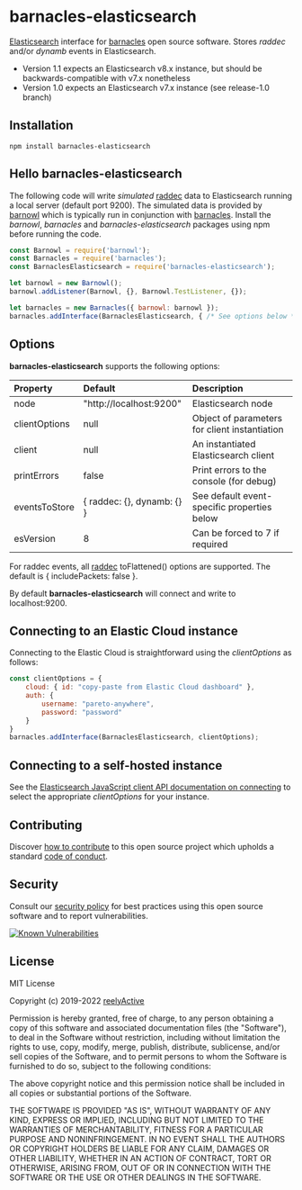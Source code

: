 barnacles-elasticsearch
=======================

[Elasticsearch](https://www.elastic.co/products/elasticsearch) interface for [barnacles](https://github.com/reelyactive/barnacles/) open source software.  Stores _raddec_ and/or _dynamb_ events in Elasticsearch.

- Version 1.1 expects an Elasticsearch v8.x instance, but should be backwards-compatible with v7.x nonetheless
- Version 1.0 expects an Elasticsearch v7.x instance (see release-1.0 branch)


Installation
------------

    npm install barnacles-elasticsearch


Hello barnacles-elasticsearch
-----------------------------

The following code will write _simulated_ [raddec](https://github.com/reelyactive/raddec/) data to Elasticsearch running a local server (default port 9200).  The simulated data is provided by [barnowl](https://github.com/reelyactive/barnowl/) which is typically run in conjunction with [barnacles](https://github.com/reelyactive/barnacles/).  Install the _barnowl_, _barnacles_ and _barnacles-elasticsearch_ packages using npm before running the code.

```javascript
const Barnowl = require('barnowl');
const Barnacles = require('barnacles');
const BarnaclesElasticsearch = require('barnacles-elasticsearch');

let barnowl = new Barnowl();
barnowl.addListener(Barnowl, {}, Barnowl.TestListener, {});

let barnacles = new Barnacles({ barnowl: barnowl });
barnacles.addInterface(BarnaclesElasticsearch, { /* See options below */ });
```


Options
-------

__barnacles-elasticsearch__ supports the following options:

| Property      | Default                    | Description                    | 
|:--------------|:---------------------------|:-------------------------------|
| node          | "http://localhost:9200"    | Elasticsearch node             |
| clientOptions | null                       | Object of parameters for client instantiation |
| client        | null                       | An instantiated Elasticsearch client |
| printErrors   | false                      | Print errors to the console (for debug) |
| eventsToStore | { raddec: {}, dynamb: {} } | See default event-specific properties below |
| esVersion     | 8                          | Can be forced to 7 if required |

For raddec events, all [raddec](https://github.com/reelyactive/raddec/) toFlattened() options are supported.  The default is { includePackets: false }.

By default __barnacles-elasticsearch__ will connect and write to localhost:9200.


Connecting to an Elastic Cloud instance
---------------------------------------

Connecting to the Elastic Cloud is straightforward using the _clientOptions_ as follows:

```javascript
const clientOptions = {
    cloud: { id: "copy-paste from Elastic Cloud dashboard" },
    auth: {
        username: "pareto-anywhere",
        password: "password"
    }
}
barnacles.addInterface(BarnaclesElasticsearch, clientOptions);
```

Connecting to a self-hosted instance
------------------------------------

See the [Elasticsearch JavaScript client API documentation on connecting](https://www.elastic.co/guide/en/elasticsearch/client/javascript-api/current/client-connecting.html) to select the appropriate _clientOptions_ for your instance.


Contributing
------------

Discover [how to contribute](CONTRIBUTING.md) to this open source project which upholds a standard [code of conduct](CODE_OF_CONDUCT.md).


Security
--------

Consult our [security policy](SECURITY.md) for best practices using this open source software and to report vulnerabilities.

[![Known Vulnerabilities](https://snyk.io/test/github/reelyactive/barnacles-elasticsearch/badge.svg)](https://snyk.io/test/github/reelyactive/barnacles-elasticsearch)


License
-------

MIT License

Copyright (c) 2019-2022 [reelyActive](https://www.reelyactive.com)

Permission is hereby granted, free of charge, to any person obtaining a copy of this software and associated documentation files (the "Software"), to deal in the Software without restriction, including without limitation the rights to use, copy, modify, merge, publish, distribute, sublicense, and/or sell copies of the Software, and to permit persons to whom the Software is furnished to do so, subject to the following conditions:

The above copyright notice and this permission notice shall be included in all copies or substantial portions of the Software.

THE SOFTWARE IS PROVIDED "AS IS", WITHOUT WARRANTY OF ANY KIND, EXPRESS OR 
IMPLIED, INCLUDING BUT NOT LIMITED TO THE WARRANTIES OF MERCHANTABILITY, 
FITNESS FOR A PARTICULAR PURPOSE AND NONINFRINGEMENT. IN NO EVENT SHALL THE 
AUTHORS OR COPYRIGHT HOLDERS BE LIABLE FOR ANY CLAIM, DAMAGES OR OTHER 
LIABILITY, WHETHER IN AN ACTION OF CONTRACT, TORT OR OTHERWISE, ARISING FROM, 
OUT OF OR IN CONNECTION WITH THE SOFTWARE OR THE USE OR OTHER DEALINGS IN 
THE SOFTWARE.
